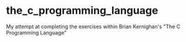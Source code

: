 # the_c_programming_language
My attempt at completing the exercises within Brian Kernighan's "The C Programming Language"
